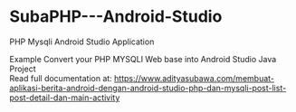 # SubaPHP---Android-Studio
PHP Mysqli Android Studio Application

Example Convert your PHP MYSQLI Web base into Android Studio Java Project<br/>
Read full documentation at: https://www.adityasubawa.com/membuat-aplikasi-berita-android-dengan-android-studio-php-dan-mysqli-post-list-post-detail-dan-main-activity
